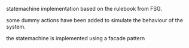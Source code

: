 statemachine implementation based on the rulebook from FSG.

some dummy actions have been added to simulate the behaviour of the system.

the statemachine is implemented using a facade pattern
